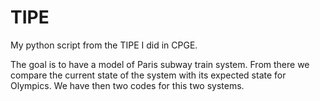 # TIPE
My python script from the TIPE I did in CPGE.

The goal is to have a model of Paris subway train system. From there we compare the current state of the system with its expected state for Olympics. 
We have then two codes for this two systems.
